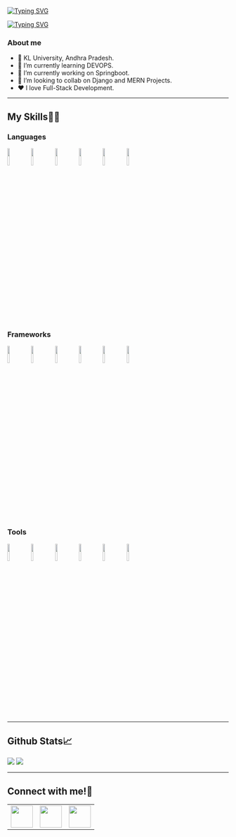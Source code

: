 <a href="http://shanmukhanaparthi.pythonanywhere.com/" target="_blank"><img src="https://readme-typing-svg.herokuapp.com?font=IBM+Plex+Mono&weight=500&size=35&duration=2000&center=true&vCenter=true&multiline=true&repeat=false&random=false&width=1000&height=120&lines=<Heyy+There!;This+is+SHANMUKH./>" alt="Typing SVG" /></a>

<a href="http://shanmukhanaparthi.pythonanywhere.com/" target="_blank"><img src="https://readme-typing-svg.herokuapp.com?font=Fira+Code&duration=010&pause=10000000000000000000&color=F76011&center=true&vCenter=true&random=false&width=1000&lines=My+Portfolio%3A+http%3A%2F%2Fshanmukhanaparthi.pythonanywhere.com%2F" alt="Typing SVG" /></a>

### About me
* 🏫 KL University, Andhra Pradesh.
* 🔭 I’m currently learning DEVOPS.
* 🌱 I’m currently working on Springboot.
* 🤝 I’m looking to collab on Django and MERN Projects.
* ❤️ I love Full-Stack Development.

---

## My Skills👨‍💻

### Languages
<code><img width="10%" src="https://www.vectorlogo.zone/logos/java/java-ar21.svg"></code>
<code><img width="10%" src="https://www.vectorlogo.zone/logos/python/python-ar21.svg"></code>
<code><img width="10%" src="https://www.vectorlogo.zone/logos/javascript/javascript-ar21.svg"></code>
<code><img width="10%" src="https://www.vectorlogo.zone/logos/w3_html5/w3_html5-ar21.svg"></code>
<code><img width="10%" src="https://www.vectorlogo.zone/logos/w3_css/w3_css-ar21.svg"></code>
<code><img width="10%" src="https://www.vectorlogo.zone/logos/kotlinlang/kotlinlang-ar21.svg"></code>

### Frameworks
<code><img width="10%" src="https://www.vectorlogo.zone/logos/djangoproject/djangoproject-ar21.svg"></code>
<code><img width="10%" src="https://www.vectorlogo.zone/logos/reactjs/reactjs-ar21.svg"></code>
<code><img width="10%" src="https://www.vectorlogo.zone/logos/nodejs/nodejs-ar21.svg"></code>
<code><img width="10%" src="https://www.vectorlogo.zone/logos/expressjs/expressjs-ar21.svg"></code>
<code><img width="10%" src="https://www.vectorlogo.zone/logos/springio/springio-ar21.svg"></code>
<code><img width="10%" src="https://www.vectorlogo.zone/logos/hibernate/hibernate-ar21.svg"></code>

### Tools
<code><img width="10%" src="https://www.vectorlogo.zone/logos/github/github-ar21.svg"></code>
<code><img width="10%" src="https://www.vectorlogo.zone/logos/mongodb/mongodb-ar21.svg"></code>
<code><img width="10%" src="https://www.vectorlogo.zone/logos/mysql/mysql-ar21.svg"></code>
<code><img width="10%" src="https://www.vectorlogo.zone/logos/getpostman/getpostman-ar21.svg"></code>
<code><img width="10%" src="https://www.vectorlogo.zone/logos/microsoft_azure/microsoft_azure-ar21.svg"></code>
<code><img width="10%" src="https://www.vectorlogo.zone/logos/figma/figma-ar21.svg"></code>

---

## Github Stats📈
<img src="https://github-readme-stats.vercel.app/api/top-langs?username=Shanmukh025&layout=compact&theme=dark"/>
<img src="https://github-readme-stats.vercel.app/api?username=Shanmukh025&show_icons=true&theme=dark"/>

---
## Connect with me!🤳
<table>
    <tbody>
        <tr>
            <td><a href="https://www.linkedin.com/in/shanmukh-anaparthi/" target="_blank"">
            <img height="50" src="https://www.vectorlogo.zone/logos/linkedin/linkedin-ar21.svg"/>
            </a></td>
            <td><a href="mailto:shanmukh2564@gmail.com" target="_blank"">
            <img height="50" src="https://www.vectorlogo.zone/logos/gmail/gmail-ar21.svg"/>
            </a></td>
            <td><a href="https://t.me/shanmukh25" target="_blank"">
            <img height="50" src="https://www.vectorlogo.zone/logos/telegram/telegram-ar21.svg"/>
            </a></td>
        </tr>
    </tbody>
</table>

